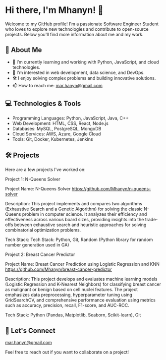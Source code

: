 # Hi there, I'm Mhanyn! 👋

Welcome to my GitHub profile! I'm a passionate Software Engineer Student who loves to explore new technologies and contribute to open-source projects. Below you'll find more information about me and my work.

## 🚀 About Me

- 🌱 I’m currently learning and working with Python, JavaScript, and cloud technologies.
- 💼 I'm interested in web development, data science, and DevOps.
- 🛠️ I enjoy solving complex problems and building innovative solutions.
- 📫 How to reach me: mar.hanyn@gmail.com

## 💻 Technologies & Tools

- Programming Languages: Python, JavaScript, Java, C++
- Web Development: HTML, CSS, React, Node.js
- Databases: MySQL, PostgreSQL, MongoDB
- Cloud Services: AWS, Azure, Google Cloud
- Tools: Git, Docker, Kubernetes, Jenkins

## 🛠️ Projects

Here are a few projects I've worked on:

Project 1: N-Queens Solver

Project Name: N-Queens Solver https://github.com/Mhanyn/n-queens-solver

Description: This project implements and compares two algorithms (Exhaustive Search and a Genetic Algorithm) for solving the classic N-Queens problem in computer science. It analyzes their efficiency and effectiveness across various board sizes, providing insights into the trade-offs between exhaustive search and heuristic approaches for solving combinatorial optimization problems.

Tech Stack: Tech Stack: Python, Git, Random (Python library for random number generation used in GA)

Project 2: Breast Cancer Predictor

Project Name: Breast Cancer Prediction using Logistic Regression and KNN https://github.com/Mhanyn/breast-cancer-predictor

Description:  This project develops and evaluates machine learning models (Logistic Regression and K-Nearest Neighbors) for classifying breast cancer as malignant or benign based on cell nuclei features. The project emphasizes data preprocessing, hyperparameter tuning using GridSearchCV, and comprehensive performance evaluation using metrics such as accuracy, precision, recall, F1-score, and AUC-ROC.

Tech Stack: Python (Pandas, Matplotlib, Seaborn, Scikit-learn), Git

## 🤝 Let's Connect

mar.hanyn@gmail.com

Feel free to reach out if you want to collaborate on a project!
